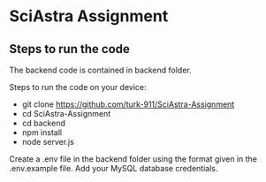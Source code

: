 # SciAstra Assignment

## Steps to run the code

The backend code is contained in backend folder.

Steps to run the code on your device:

* git clone https://github.com/turk-911/SciAstra-Assignment
* cd SciAstra-Assignment
* cd backend
* npm install
* node server.js

Create a .env file in the backend folder using the format given in the .env.example file. Add your MySQL database credentials.
